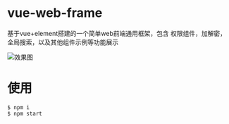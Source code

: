 # vue-web-frame

基于vue+element搭建的一个简单web前端通用框架，包含 权限组件，加解密，全局搜索，以及其他组件示例等功能展示

![效果图](https://github.com/K-walker/vue-web-frame/blob/master/public/images/effect.gif)

# 使用

```shell
$ npm i
$ npm start

```

